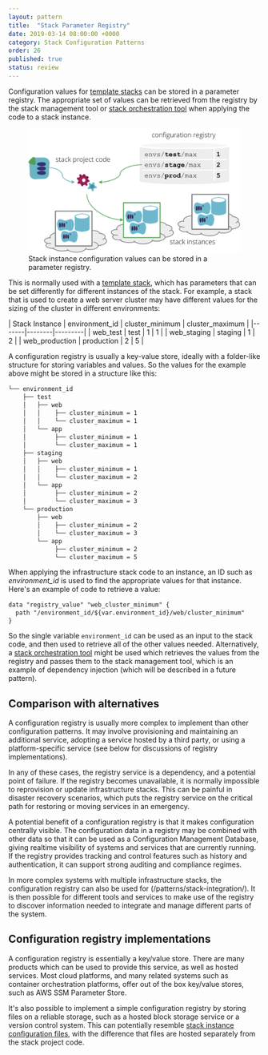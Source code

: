 ```yaml
---
layout: pattern
title:  "Stack Parameter Registry"
date: 2019-03-14 08:00:00 +0000
category: Stack Configuration Patterns
order: 26
published: true
status: review
---
```


Configuration values for [template stacks](/patterns/stack-replication/template-stack.html) can be stored in a parameter registry. The appropriate set of values can be retrieved from the registry by the stack management tool or [stack orchestration tool](/patterns/stack-orchestration-tools/) when applying the code to a stack instance.


<figure>
  <img src="images/configuration-registry.png" alt="Stack instance configuration values can be stored in a parameter registry"/>
  <figcaption>Stack instance configuration values can be stored in a parameter registry.</figcaption>
</figure>


This is normally used with a [template stack](/patterns/stack-replication/template-stack.html), which has parameters that can be set differently for different instances of the stack. For example, a stack that is used to create a web server cluster may have different values for the sizing of the cluster in different environments:


| Stack Instance | environment_id | cluster_minimum | cluster_maximum |
|-------|--------|---------|
| web_test | test | 1 | 1 |
| web_staging | staging | 1 | 2 |
| web_production | production | 2 | 5 |


A configuration registry is usually a key-value store, ideally with a folder-like structure for storing variables and values. So the values for the example above might be stored in a structure like this:


~~~ console
└── environment_id
    ├── test
    │   ├── web
    │   │    ├── cluster_minimum = 1
    │   │    └── cluster_maximum = 1
    │   └── app
    │        ├── cluster_minimum = 1
    │        └── cluster_maximum = 1
    ├── staging
    │   ├── web
    │   │    ├── cluster_minimum = 1
    │   │    └── cluster_maximum = 2
    │   └── app
    │        ├── cluster_minimum = 2
    │        └── cluster_maximum = 3
    └── production
        ├── web
        │    ├── cluster_minimum = 2
        │    └── cluster_maximum = 3
        └── app
             ├── cluster_minimum = 2
             └── cluster_maximum = 5
~~~


When applying the infrastructure stack code to an instance, an ID such as *environment_id* is used to find the appropriate values for that instance. Here's an example of code to retrieve a value:


~~~ hcl
data "registry_value" "web_cluster_minimum" {
  path "/environment_id/${var.environment_id}/web/cluster_minimum"
}
~~~


So the single variable `environment_id` can be used as an input to the stack code, and then used to retrieve all of the other values needed. Alternatively, a [stack orchestration tool](/patterns/stack-orchestration-tools/) might be used which retrieves the values from the registry and passes them to the stack management tool, which is an example of dependency injection (which will be described in a future pattern).


## Comparison with alternatives

A configuration registry is usually more complex to implement than other configuration patterns. It may involve provisioning and maintaining an additional service, adopting a service hosted by a third party, or using a platform-specific service (see below for discussions of registry implementations).

In any of these cases, the registry service is a dependency, and a potential point of failure. If the registry becomes unavailable, it is normally impossible to reprovision or update infrastructure stacks. This can be painful in disaster recovery scenarios, which puts the registry service on the critical path for restoring or moving services in an emergency.

A potential benefit of a configuration registry is that it makes configuration centrally visible. The configuration data in a registry may be combined with other data so that it can be used as a Configuration Management Database, giving realtime visibility of systems and services that are currently running. If the registry provides tracking and control features such as history and authentication, it can support strong auditing and compliance regimes.

In more complex systems with multiple infrastructure stacks, the configuration registry can also be used for (/patterns/stack-integration/). It is then possible for different tools and services to make use of the registry to discover information needed to integrate and manage different parts of the system.


## Configuration registry implementations

A configuration registry is essentially a key/value store. There are many products which can be used to provide this service, as well as hosted services. Most cloud platforms, and many related systems such as container orchestration platforms, offer out of the box key/value stores, such as AWS SSM Parameter Store.

It's also possible to implement a simple configuration registry by storing files on a reliable storage, such as a hosted block storage service or a version control system. This can potentially resemble [stack instance configuration files](stack-instance-configuration-file.html), with the difference that files are hosted separately from the stack project code.




